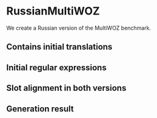 # RussianMultiWOZ
We create a Russian version of the MultiWOZ benchmark.

## Contains initial translations

## Initial regular expressions

## Slot alignment in both versions

## Generation result
